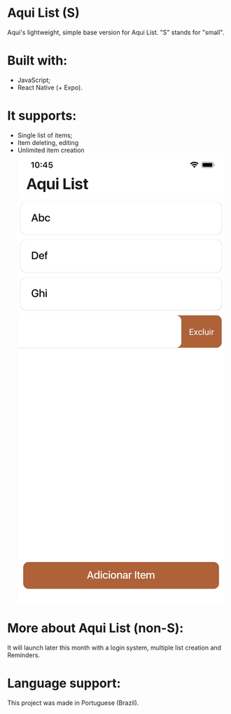 # Aqui List (S)
 Aqui's lightweight, simple base version for Aqui List. "S" stands for "small".
 # Built with:
- JavaScript;
- React Native (+ Expo).

 # It supports:
- Single list of items;
- Item deleting, editing
- Unlimited item creation
![Aqui List S Screenshot](screenshots/interface-1.jpg)

 # More about Aqui List (non-S):
 It will launch later this month with a login system, multiple list creation and Reminders.

 # Language support:
This project was made in Portuguese (Brazil).
